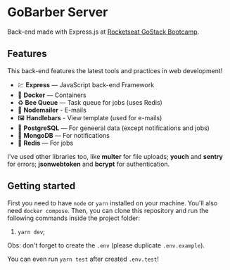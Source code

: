 <h1>
  GoBarber Server
</h1>


Back-end made with Express.js at [Rocketseat GoStack Bootcamp](https://www.rocketseat.com.br/bootcamp).

## Features

This back-end features the latest tools and practices in web development!

- 💹 **Express** — JavaScript back-end Framework
- 🐋 **Docker** — Containers
- ♻️ **Bee Queue** — Task queue for jobs (uses Redis)
- 💌 **Nodemailer** - E-mails
- 🖼️ **Handlebars** - View template (used for e-mails)
- 💖 **PostgreSQL** — For geneeral data (except notifications and jobs)
- 💖 **MongoDB** — For notifications
- 💖 **Redis** — For jobs

I've used other libraries too, like **multer** for file uploads; **youch** and **sentry** for errors; **jsonwebtoken** and **bcrypt** for authentication.

## Getting started

First you need to have `node` or `yarn` installed on your machine.
You'll also need `docker compose`.
Then, you can clone this repository and run the following commands inside the project folder:

1. `yarn dev`;

Obs: don't forget to create the `.env` (please duplicate `.env.example`).

You can even run `yarn test` after created `.env.test`!
